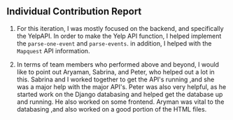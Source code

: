 Individual Contribution Report
---
1. For this iteration, I was mostly focused on the backend, and specifically the YelpAPI.
   In order to make the Yelp API function, I helped implement the `parse-one-event` and
   `parse-events`. in addition, I helped with the `Mapquest` API information.


2. In terms of team members who performed above and beyond, I would like to point out
   Aryaman, Sabrina, and Peter, who helped out a lot in this. Sabrina and I worked together to get the API's
   running ,and she was a major help with the major API's. Peter was also very helpful, as he started work on the
   Django databasing and helped get the database up and running. He also worked on some frontend. Aryman was
   vital to the databasing ,and also worked on a good portion of the HTML files.
